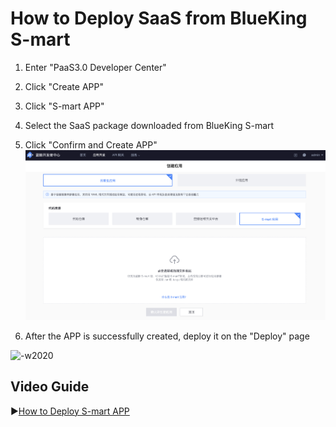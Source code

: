 # How to Deploy SaaS from BlueKing S-mart

1. Enter "PaaS3.0 Developer Center"

2. Click "Create APP"

3. Click "S-mart APP"

4. Select the SaaS package downloaded from BlueKing S-mart

5. Click "Confirm and Create APP"
![-w2020](../../assets/paas3/saas_create.png)

6. After the APP is successfully created, deploy it on the "Deploy" page

![-w2020](../../assets/paass3/saas_deploy.png)

## Video Guide

▶️[How to Deploy S-mart APP](https://www.bilibili.com/video/BV1q341147bi/)